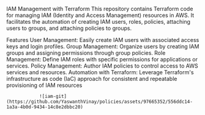 IAM Management with Terraform
This repository contains Terraform code for managing IAM (Identity and Access Management) resources in AWS. It facilitates the automation of creating IAM users, roles, policies, attaching users to groups, and attaching policies to groups.

Features
User Management: Easily create IAM users with associated access keys and login profiles.
Group Management: Organize users by creating IAM groups and assigning permissions through group policies.
Role Management: Define IAM roles with specific permissions for applications or services.
Policy Management: Author IAM policies to control access to AWS services and resources.
Automation with Terraform: Leverage Terraform's infrastructure as code (IaC) approach for consistent and repeatable provisioning of IAM resources

                
                ![iam-git](https://github.com/YaswanthVinay/policies/assets/97665352/556ddc14-1a3a-4b0d-9434-14c8e2dbbc20)

